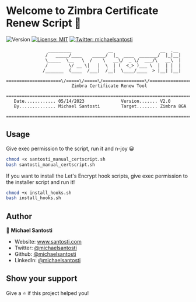 # Welcome to Zimbra Certificate Renew Script 👋
![Version](https://img.shields.io/badge/version-2.0-blue.svg?cacheSeconds=2592000)
[![License: MIT](https://img.shields.io/badge/License-MIT-yellow.svg)](#)
[![Twitter: michaelsantosti](https://img.shields.io/twitter/follow/michaelsantosti.svg?style=social)](https://twitter.com/michaelsantosti)

```
                _________              __                  __  .__
               /   _____/____    _____/  |_  ____  _______/  |_|__|
               \_____  \__   \  /    \   __\/  _ \/  ___/\   __\  |
               /        \/ __ \|   |  \  | (  <_> )___ \  |  | |  |
              /_______  (____  /___|  /__|  \____/____  > |__| |__|
 =====================\/=====\/=====\/================\/=======================
                         Zimbra Certificate Renew Tool
 ==============================================================================
   Date............ 05/14/2023              Version....... V2.0
   By.............. Michael Santosti        Target........ Zimbra 8GA
 ==============================================================================
```

## Usage

Give exec permission to the script, run it and n-joy 😀

```sh
chmod +x santosti_manual_certscript.sh
bash santosti_manual_certscript.sh
```
If you want to install the Let's Encrypt hook scripts, give exec permission to the installer script and run it!

```sh
chmod +x install_hooks.sh
bash install_hooks.sh
```

## Author

👤 **Michael Santosti**

* Website: www.santosti.com
* Twitter: [@michaelsantosti](https://twitter.com/michaelsantosti)
* Github: [@michaelsantosti](https://github.com/michaelsantosti)
* LinkedIn: [@michaelsantosti](https://linkedin.com/in/michaelsantosti)

## Show your support

Give a ⭐️ if this project helped you!
